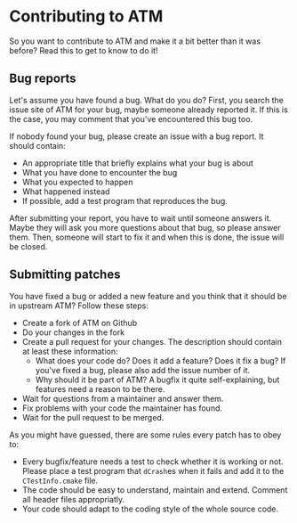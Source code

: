 # Contributing to ATM

So you want to contribute to ATM and make it a bit better than it was before?
Read this to get to know to do it!

## Bug reports

Let's assume you have found a bug. What do you do? First, you search the issue
site of ATM for your bug, maybe someone already reported it. If this is the case,
you may comment that you've encountered this bug too.

If nobody found your bug, please create an issue with a bug report. It should contain:

* An appropriate title that briefly explains what your bug is about
* What you have done to encounter the bug
* What you expected to happen
* What happened instead
* If possible, add a test program that reproduces the bug.

After submitting your report, you have to wait until someone answers it. Maybe they
will ask you more questions about that bug, so please answer them. Then, someone will
start to fix it and when this is done, the issue will be closed.

## Submitting patches

You have fixed a bug or added a new feature and you think that it should be in upstream
ATM? Follow these steps:

* Create a fork of ATM on Github
* Do your changes in the fork
* Create a pull request for your changes. The description should contain at least these information:
  * What does your code do? Does it add a feature? Does it fix a bug? If you've fixed a bug, please also add the issue number of it.
  * Why should it be part of ATM? A bugfix it quite self-explaining, but features need a reason to be there.
* Wait for questions from a maintainer and answer them.
* Fix problems with your code the maintainer has found.
* Wait for the pull request to be merged.

As you might have guessed, there are some rules every patch has to obey to:

* Every bugfix/feature needs a test to check whether it is working or not. Please place a test program that `dCrash`es when it fails
and add it to the `CTestInfo.cmake` file.
* The code should be easy to understand, maintain and extend. Comment all header files appropriatly.
* Your code should adapt to the coding style of the whole source code.
